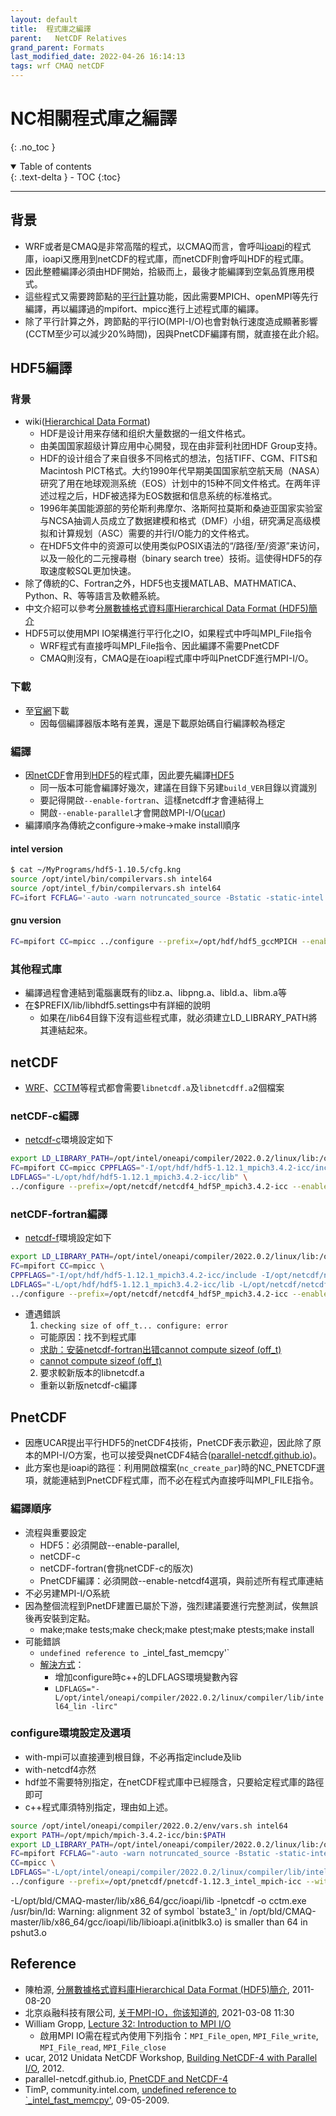 ```yaml
---
layout: default
title:  程式庫之編譯
parent:   NetCDF Relatives
grand_parent: Formats
last_modified_date: 2022-04-26 16:14:13
tags: wrf CMAQ netCDF 
---
```

# NC相關程式庫之編譯
{: .no_toc }

<details open markdown="block">
  <summary>
    Table of contents
  </summary>
  {: .text-delta }
- TOC
{:toc}
</details>

---
## 背景
- WRF或者是CMAQ是非常高階的程式，以CMAQ而言，會呼叫[ioapi](https://sinotec2.github.io/Focus-on-Air-Quality/utilities/netCDF/ioapi/#ioapi的編譯)的程式庫，ioapi又應用到netCDF的程式庫，而netCDF則會呼叫HDF的程式庫。
- 因此整體編譯必須由HDF開始，拾級而上，最後才能編譯到空氣品質應用模式。
- 這些程式又需要跨節點的[平行計算](https://sinotec2.github.io/Focus-on-Air-Quality/utilities/ParallelComputation/)功能，因此需要MPICH、openMPI等先行編譯，再以編譯過的mpifort、mpicc進行上述程式庫的編譯。
- 除了平行計算之外，跨節點的平行IO(MPI-I/O)也會對執行速度造成顯著影響(CCTM至少可以減少20%時間)，因與PnetCDF編譯有關，就直接在此介紹。

## HDF5編譯
### 背景
- wiki([Hierarchical Data Format](https://zh.wikipedia.org/wiki/HDF))
  - HDF是设计用来存储和组织大量数据的一组文件格式。
  - 由美国国家超级计算应用中心開發，现在由非营利社团HDF Group支持。
  - HDF的设计组合了来自很多不同格式的想法，包括TIFF、CGM、FITS和Macintosh PICT格式。大约1990年代早期美国国家航空航天局（NASA）研究了用在地球观测系统（EOS）计划中的15种不同文件格式。在两年评述过程之后，HDF被选择为EOS数据和信息系统的标准格式。
  - 1996年美国能源部的劳伦斯利弗摩尔、洛斯阿拉莫斯和桑迪亚国家实验室与NCSA抽调人员成立了数据建模和格式（DMF）小组，研究满足高级模拟和计算规划（ASC）需要的并行I/O能力的文件格式。
  - 在HDF5文件中的资源可以使用类似POSIX语法的“/路径/至/资源”来访问，以及一般化的二元搜尋樹（binary search tree）技術。這使得HDF5的存取速度較SQL更加快速。
- 除了傳統的C、Fortran之外，HDF5也支援MATLAB、MATHMATICA、Python、R、等等語言及軟體系統。  
- 中文介紹可以參考[分層數據格式資料庫Hierarchical Data Format (HDF5)簡介](https://blog.xuite.net/cpy930814355/twblog/100497173-分層數據格式資料庫Hierarchical+Data+Format+(HDF5)簡介)
- HDF5可以使用MPI IO架構進行平行化之IO，如果程式中呼叫MPI_File指令
  - WRF程式有直接呼叫MPI_File指令、因此編譯不需要PnetCDF
  - CMAQ則沒有，CMAQ是在ioapi程式庫中呼叫PnetCDF進行MPI-I/O。

### 下載
- 至[官網](https://www.hdfgroup.org/downloads/hdf5)下載
  - 因每個編譯器版本略有差異，還是下載原始碼自行編譯較為穩定
### 編譯
- 因[netCDF]()會用到[HDF5]()的程式庫，因此要先編譯[HDF5]()
  - 同一版本可能會編譯好幾次，建議在目錄下另建`build_VER`目錄以資識別
  - 要記得開啟`--enable-fortran`、這樣netcdff才會連結得上
  - 開啟`--enable-parallel`才會開啟MPI-I/O([ucar](https://www.unidata.ucar.edu/software/netcdf/workshops/most-recent/pnetcdf/BuildingParallel.html))
- 編譯順序為傳統之configure->make->make install順序
#### intel version

```bash
$ cat ~/MyPrograms/hdf5-1.10.5/cfg.kng
source /opt/intel/bin/compilervars.sh intel64
source /opt/intel_f/bin/compilervars.sh intel64
FC=ifort FCFLAG='-auto -warn notruncated_source -Bstatic -static-intel -O3 -unroll -stack_temps -safe_cray_ptr -convert big_endian -assume byterecl -traceback -xHost -qopenmp' CC=icc ../configure --prefix=/opt/hdf/hdf5_intel --enable-parallel --enable-fortran 
```
#### gnu version

```bash
FC=mpifort CC=mpicc ../configure --prefix=/opt/hdf/hdf5_gccMPICH --enable-fortran --enable-parallel --with-zlib=/opt/Zlib
```

### 其他程式庫
- 編譯過程會連結到電腦裏既有的libz.a、libpng.a、libld.a、libm.a等
- 在$PREFIX/lib/libhdf5.settings中有詳細的說明
  - 如果在/lib64目錄下沒有這些程式庫，就必須建立LD_LIBRARY_PATH將其連結起來。

## netCDF
- [WRF]()、[CCTM]()等程式都會需要`libnetcdf.a`及`libnetcdff.a`2個檔案

### netCDF-c編譯

- [netcdf-c]()環境設定如下

```bash
export LD_LIBRARY_PATH=/opt/intel/oneapi/compiler/2022.0.2/linux/lib:/opt/intel/oneapi/compiler/2022.0.2/linux/lib/x64:/opt/intel/oneapi/compiler/2022.0.2/linux/lib/oclfpga/host/linux64/lib:/opt/intel/oneapi/compiler/2022.0.2/linux/compiler/lib/intel64_lin:/opt/hdf/hdf5-1.12.1_mpich3.4.2-icc/lib
FC=mpifort CC=mpicc CPPFLAGS="-I/opt/hdf/hdf5-1.12.1_mpich3.4.2-icc/include" \
LDFLAGS="-L/opt/hdf/hdf5-1.12.1_mpich3.4.2-icc/lib" \
../configure --prefix=/opt/netcdf/netcdf4_hdf5P_mpich3.4.2-icc --enable-parallel-tests
```

### netCDF-fortran編譯
- [netcdf-f]()環境設定如下

```bash
export LD_LIBRARY_PATH=/opt/intel/oneapi/compiler/2022.0.2/linux/lib:/opt/intel/oneapi/compiler/2022.0.2/linux/lib/x64:/opt/intel/oneapi/compiler/2022.0.2/linux/lib/oclfpga/host/linux64/lib:/opt/intel/oneapi/compiler/2022.0.2/linux/compiler/lib/intel64_lin:/opt/hdf/hdf5-1.12.1_mpich3.4.2-icc/lib:/opt/netcdf/netcdf4_hdf5P_mpich3.4.2-icc/lib
FC=mpifort CC=mpicc \
CPPFLAGS="-I/opt/hdf/hdf5-1.12.1_mpich3.4.2-icc/include -I/opt/netcdf/netcdf4_hdf5P_mpich3.4.2-icc/include" \
LDFLAGS="-L/opt/hdf/hdf5-1.12.1_mpich3.4.2-icc/lib -L/opt/netcdf/netcdf4_hdf5P_mpich3.4.2-icc/lib" \
../configure --prefix=/opt/netcdf/netcdf4_hdf5P_mpich3.4.2-icc --enable-parallel-tests
```
- 遭遇錯誤
  1. `checking size of off_t... configure: error`
    - 可能原因：找不到程式庫
    - [ 求助：安装netcdf-fortran出错cannot compute sizeof (off_t)](http://bbs.06climate.com/forum.php?mod=viewthread&tid=91286)
    - [cannot compute sizeof (off_t)](https://www.unidata.ucar.edu/support/help/MailArchives/netcdf/msg13615.html)
  2. 要求較新版本的libnetcdf.a
    - 重新以新版netcdf-c編譯

## PnetCDF
- 因應UCAR提出平行HDF5的netCDF4技術，PnetCDF表示歡迎，因此除了原本的MPI-I/O方案，也可以接受與netCDF4結合([parallel-netcdf.github.io](https://parallel-netcdf.github.io/wiki/PnetcdfAndNetcdf4.html))。
- 此方案也是ioapi的路徑：利用開啟檔案(`nc_create_par`)時的NC_PNETCDF選項，就能連結到PnetCDF程式庫，而不必在程式內直接呼叫MPI_FILE指令。

### 編譯順序
- 流程與重要設定
  - HDF5：必須開啟--enable-parallel, 
  - netCDF-c
  - netCDF-fortran(會挑netCDF-c的版次)
  - PnetCDF編譯：必須開啟--enable-netcdf4選項，與前述所有程式庫連結
- 不必另建MPI-I/O系統
- 因為整個流程到PnetDF建置已屬於下游，強烈建議要進行完整測試，俟無誤後再安裝到定點。
  - make;make tests;make check;make ptest;make ptests;make install
- 可能錯誤
  - `undefined reference to `_intel_fast_memcpy'`
  - [解決方式](https://community.intel.com/t5/Intel-Fortran-Compiler/undefined-reference-to-intel-fast-memcpy/m-p/758815)：
    - 增加configure時c++的LDFLAGS環境變數內容
    - `LDFLAGS="-L/opt/intel/oneapi/compiler/2022.0.2/linux/compiler/lib/intel64_lin -lirc"`

### configure環境設定及選項
- with-mpi可以直接連到根目錄，不必再指定include及lib
- with-netcdf4亦然
- hdf並不需要特別指定，在netCDF程式庫中已經隱含，只要給定程式庫的路徑即可
- c++程式庫須特別指定，理由如上述。

```bash
source /opt/intel/oneapi/compiler/2022.0.2/env/vars.sh intel64
export PATH=/opt/mpich/mpich-3.4.2-icc/bin:$PATH
export LD_LIBRARY_PATH=/opt/intel/oneapi/compiler/2022.0.2/linux/lib:/opt/intel/oneapi/compiler/2022.0.2/linux/lib/x64:/opt/intel/oneapi/compiler/2022.0.2/linux/lib/oclfpga/host/linux64/lib:/opt/intel/oneapi/compiler/2022.0.2/linux/compiler/lib/intel64_lin:/opt/hdf/hdf5-1.12.1_mpich3.4.2-icc/lib:/opt/netcdf/netcdf4_hdf5P_mpich3.4.2-icc/lib
FC=mpifort FCFLAG="-auto -warn notruncated_source -Bstatic -static-intel -O3 -unroll -stack_temps -safe_cray_ptr -convert big_endian -assume byterecl -traceback -xHost -qopenmp" \
CC=mpicc \
LDFLAGS="-L/opt/intel/oneapi/compiler/2022.0.2/linux/compiler/lib/intel64_lin -lirc" \
../configure --prefix=/opt/pnetcdf/pnetcdf-1.12.3_intel_mpich-icc --with-mpi=/opt/mpich/mpich-3.4.2-icc --with-netcdf4=/opt/netcdf/netcdf4_hdf5P_mpich3.4.2-icc
```

-L/opt/bld/CMAQ-master/lib/x86_64/gcc/ioapi/lib -lpnetcdf -o cctm.exe
/usr/bin/ld: Warning: alignment 32 of symbol `bstate3_' in /opt/bld/CMAQ-master/lib/x86_64/gcc/ioapi/lib/libioapi.a(initblk3.o) is smaller than 64 in pshut3.o

## Reference
- 陳柏源, [分層數據格式資料庫Hierarchical Data Format (HDF5)簡介](https://blog.xuite.net/cpy930814355/twblog/100497173-分層數據格式資料庫Hierarchical+Data+Format+(HDF5)簡介), 2011-08-20
- 北京焱融科技有限公司, [关于MPI-IO，你该知道的](https://www.yanrongyun.com/zh-cn/blogs/all-you-should-know-about-MPI-IO), 2021-03-08 11:30
- William Gropp, [Lecture 32: Introduction to MPI I/O](https://wgropp.cs.illinois.edu/courses/cs598-s16/lectures/lecture32.pdf)
  - 啟用MPI IO需在程式內使用下列指令：`MPI_File_open`, `MPI_File_write`, `MPI_File_read`, `MPI_File_close`
- ucar,  2012 Unidata NetCDF Workshop, [Building NetCDF-4 with Parallel I/O](https://www.unidata.ucar.edu/software/netcdf/workshops/most-recent/pnetcdf/BuildingParallel.html), 2012.
- parallel-netcdf.github.io, [PnetCDF and NetCDF-4](https://parallel-netcdf.github.io/wiki/PnetcdfAndNetcdf4.html)
- TimP, community.intel.com, [undefined reference to `_intel_fast_memcpy'](https://community.intel.com/t5/Intel-Fortran-Compiler/undefined-reference-to-intel-fast-memcpy/m-p/758815), 09-05-2009.
